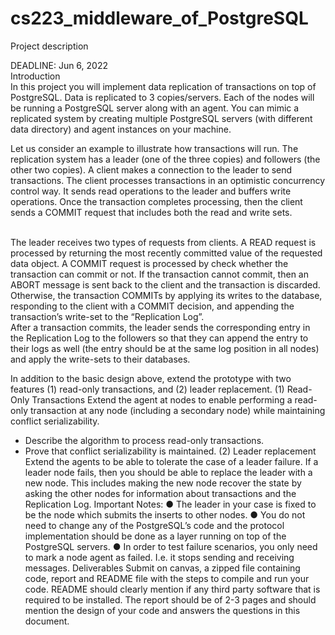 # cs223_middleware_of_PostgreSQL


Project description


DEADLINE: Jun 6, 2022
<br />
 Introduction
 <br />
In this project you will implement data replication of transactions on top of PostgreSQL. Data is replicated to 3 copies/servers. Each of the nodes will be running a PostgreSQL server along with an agent. You can mimic a replicated system by creating multiple PostgreSQL servers (with different data directory) and agent instances on your machine.
<br />

Let us consider an example to illustrate how transactions will run. The replication system has a leader (one of the three copies) and followers (the other two copies). A client makes a connection to the leader to send transactions. The client processes transactions in an optimistic concurrency control way. It sends read operations to the leader and buffers write operations. Once the transaction completes processing, then the client sends a COMMIT request that includes both the read and write sets.

<br />
The leader receives two types of requests from clients. A READ request is processed by returning the most recently committed value of the requested data object. A COMMIT request is processed by check whether the transaction can commit or not. If the transaction cannot commit, then an ABORT message is sent back to the client and the transaction is discarded. Otherwise, the transaction COMMITs by applying its writes to the database, responding to the client with a COMMIT decision, and appending the transaction’s write-set to the “Replication Log”.

<br />
After a transaction commits, the leader sends the corresponding entry in the Replication Log to the followers so that they can append the entry to their logs as well (the entry should be at the same log position in all nodes) and apply the write-sets to their databases.



In addition to the basic design above, extend the prototype with two features (1) read-only transactions, and (2) leader replacement.
(1) Read-Only Transactions
Extend the agent at nodes to enable performing a read-only transaction at any node (including a secondary node) while maintaining conflict serializability.
- Describe the algorithm to process read-only transactions.
- Prove that conflict serializability is maintained.
(2) Leader replacement
Extend the agents to be able to tolerate the case of a leader failure. If a leader node fails, then you should be able to replace the leader with a new node. This includes making the new node recover the state by asking the other nodes for information about transactions and the Replication Log.
Important Notes:
● The leader in your case is fixed to be the node which submits the inserts to other nodes.
● You do not need to change any of the PostgreSQL’s code and the protocol implementation should be done as a layer running on top of the PostgreSQL servers.
● In order to test failure scenarios, you only need to mark a node agent as failed. I.e. it stops sending and receiving messages.
Deliverables
Submit on canvas, a zipped file containing code, report and README file with the steps to compile and run your code. README should clearly mention if any third party software that is required to be installed. The report should be of 2-3 pages and should mention the design of your code and answers the questions in this document.
